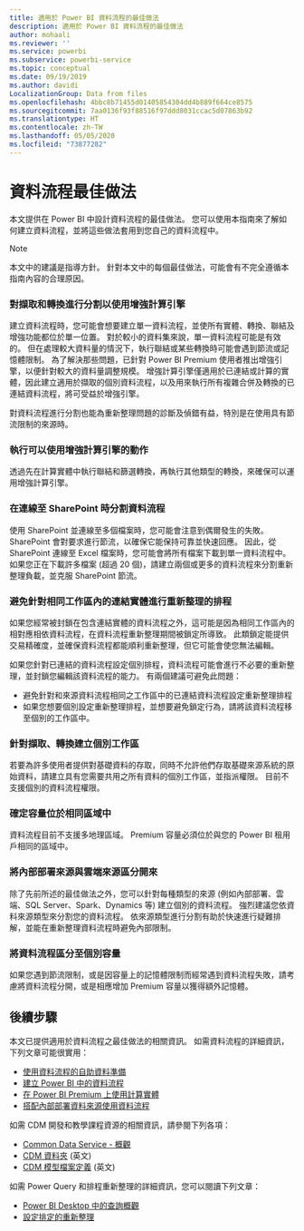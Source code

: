 ```yaml
---
title: 適用於 Power BI 資料流程的最佳做法
description: 適用於 Power BI 資料流程的最佳做法
author: mohaali
ms.reviewer: ''
ms.service: powerbi
ms.subservice: powerbi-service
ms.topic: conceptual
ms.date: 09/19/2019
ms.author: davidi
LocalizationGroup: Data from files
ms.openlocfilehash: 4bbc8b71455d01405854304dd4b889f664ce8575
ms.sourcegitcommit: 7aa0136f93f88516f97ddd8031ccac5d07863b92
ms.translationtype: HT
ms.contentlocale: zh-TW
ms.lasthandoff: 05/05/2020
ms.locfileid: "73877282"
---
```

# <a name="dataflows-best-practice"></a>資料流程最佳做法

本文提供在 Power BI 中設計資料流程的最佳做法。 您可以使用本指南來了解如何建立資料流程，並將這些做法套用到您自己的資料流程中。

> [!NOTE]
> 本文中的建議是指導方針。 針對本文中的每個最佳做法，可能會有不完全遵循本指南內容的合理原因。 
> 
> 

### <a name="split-ingestion-and-transformation-to-use-the-enhanced-compute-engine"></a>對擷取和轉換進行分割以使用增強計算引擎

建立資料流程時，您可能會想要建立單一資料流程，並使所有實體、轉換、聯結及增強功能都位於單一位置。 對於較小的資料集來說，單一資料流程可能是有效的。 但在處理較大資料量的情況下，執行聯結或某些轉換時可能會遇到節流或記憶體限制。 為了解決那些問題，已針對 Power BI Premium 使用者推出增強引擎，以便針對較大的資料量調整規模。 增強計算引擎僅適用於已連結或計算的實體，因此建立適用於擷取的個別資料流程，以及用來執行所有複雜合併及轉換的已連結資料流程，將可受益於增強引擎。

對資料流程進行分割也能為重新整理問題的診斷及偵錯有益，特別是在使用具有節流限制的來源時。

### <a name="perform-actions-that-can-use-the-enhanced-compute-engine"></a>執行可以使用增強計算引擎的動作

透過先在計算實體中執行聯結和篩選轉換，再執行其他類型的轉換，來確保可以運用增強計算引擎。

### <a name="split-dataflows-when-connecting-to-sharepoint"></a>在連線至 SharePoint 時分割資料流程

使用 SharePoint 並連線至多個檔案時，您可能會注意到偶爾發生的失敗。 SharePoint 會對要求進行節流，以確保它能保持可靠並快速回應。 因此，從 SharePoint 連線至 Excel 檔案時，您可能會將所有檔案下載到單一資料流程中。 如果您正在下載許多檔案 (超過 20 個)，請建立兩個或更多的資料流程來分割重新整理負載，並克服 SharePoint 節流。

### <a name="avoid-scheduling-refresh-for-linked-entities-inside-the-same-workspace"></a>避免針對相同工作區內的連結實體進行重新整理的排程

如果您經常被封鎖在包含連結實體的資料流程之外，這可能是因為相同工作區內的相對應相依資料流程，在資料流程重新整理期間被鎖定所導致。 此類鎖定能提供交易精確度，並確保資料流程都能順利重新整理，但它可能會使您無法編輯。 

如果您針對已連結的資料流程設定個別排程，資料流程可能會進行不必要的重新整理，並封鎖您編輯該資料流程的能力。 有兩個建議可避免此問題： 

* 避免針對和來源資料流程相同之工作區中的已連結資料流程設定重新整理排程
* 如果您想要個別設定重新整理排程，並想要避免鎖定行為，請將該資料流程移至個別的工作區中。

### <a name="create-a-separate-workspace-for-ingestion-transformation"></a>針對擷取、轉換建立個別工作區

若要為許多使用者提供對基礎資料的存取，同時不允許他們存取基礎來源系統的原始資料，請建立具有您需要共用之所有資料的個別工作區，並指派權限。 目前不支援個別的資料流程權限。

### <a name="ensure-capacity-is-in-the-same-region"></a>確定容量位於相同區域中

資料流程目前不支援多地理區域。 Premium 容量必須位於與您的 Power BI 租用戶相同的區域中。

### <a name="separate-on-premises-sources-from-cloud-sources"></a>將內部部署來源與雲端來源區分開來

除了先前所述的最佳做法之外，您可以針對每種類型的來源 (例如內部部署、雲端、SQL Server、Spark、Dynamics 等) 建立個別的資料流程。 強烈建議您依資料來源類型來分割您的資料流程。 依來源類型進行分割有助於快速進行疑難排解，並能在重新整理資料流程時避免內部限制。

### <a name="separate-dataflows-into-a-separate-capacity"></a>將資料流程區分至個別容量

如果您遇到節流限制，或是因容量上的記憶體限制而經常遇到資料流程失敗，請考慮將資料流程分開，或是相應增加 Premium 容量以獲得額外記憶體。

## <a name="next-steps"></a>後續步驟

本文已提供適用於資料流程之最佳做法的相關資訊。 如需資料流程的詳細資訊，下列文章可能很實用：

* [使用資料流程的自助資料準備](service-dataflows-overview.md)
* [建立 Power BI 中的資料流程](service-dataflows-create-use.md)
* [在 Power BI Premium 上使用計算實體](service-dataflows-computed-entities-premium.md)
* [搭配內部部署資料來源使用資料流程](service-dataflows-on-premises-gateways.md)

如需 CDM 開發和教學課程資源的相關資訊，請參閱下列各項：
* [Common Data Service - 概觀](https://docs.microsoft.com/powerapps/common-data-model/overview)
* [CDM 資料夾](https://go.microsoft.com/fwlink/?linkid=2045304) \(英文\)
* [CDM 模型檔案定義](https://go.microsoft.com/fwlink/?linkid=2045521) \(英文\)


如需 Power Query 和排程重新整理的詳細資訊，您可以閱讀下列文章：
* [Power BI Desktop 中的查詢概觀](desktop-query-overview.md)
* [設定排定的重新整理](refresh-scheduled-refresh.md)
